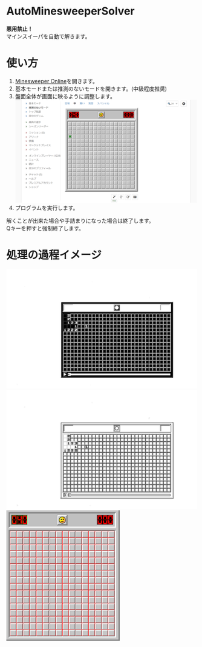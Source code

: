# AutoMinesweeperSolver
**悪用禁止！**<br>
マインスイーパを自動で解きます。

# 使い方
1. [Minesweeper Online](https://minesweeper.online/ja/)を開きます。
2. 基本モードまたは推測のないモードを開きます。(中級程度推奨)
3. 盤面全体が画面に映るように調整します。<img src="image/board.png" width="800">
4. プログラムを実行します。

解くことが出来た場合や手詰まりになった場合は終了します。<br>
Qキーを押すと強制終了します。

# 処理の過程イメージ
<img src="image/process1.png" width="600">
<img src="image/process2.png" width="600">
<img src="image/process3.png" width="300">
